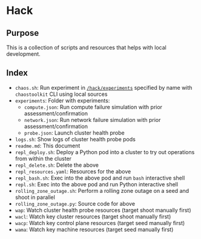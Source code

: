 # Hack

## Purpose

This is a collection of scripts and resources that helps with local development.

## Index

- `chaos.sh`: Run experiment in [`/hack/experiments`](/hack/experiments) specified by name with `chaostoolkit` CLI using local sources
- `experiments`: Folder with experiments:
  - `compute.json`: Run compute failure simulation with prior assessment/confirmation
  - `network.json`: Run network failure simulation with prior assessment/confirmation
  - `probe.json`: Launch cluster health probe
- `logs.sh`: Show logs of cluster health probe pods
- `readme.md`: This document
- `repl_deploy.sh`: Deploy a Python pod into a cluster to try out operations from within the cluster
- `repl_delete.sh`: Delete the above
- `repl_resources.yaml`: Resources for the above
- `repl_bash.sh`: Exec into the above pod and run `bash` interactive shell
- `repl.sh`: Exec into the above pod and run Python interactive shell
- `rolling_zone_outage.sh`: Perform a rolling zone outage on a seed and shoot in parallel
- `rolling_zone_outage.py`: Source code for above
- `wap`: Watch cluster health probe resources (target shoot manually first)
- `wacl`: Watch key cluster resources (target shoot manually first)
- `wacp`: Watch key control plane resources (target seed manually first)
- `wama`: Watch key machine resources (target seed manually first)
